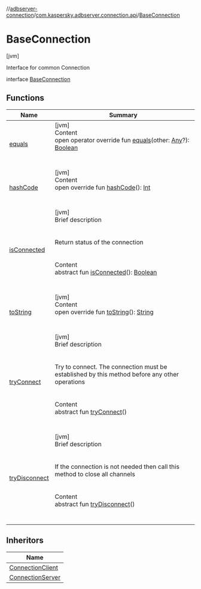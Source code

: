 //[adbserver-connection](../../index.md)/[com.kaspersky.adbserver.connection.api](../index.md)/[BaseConnection](index.md)



# BaseConnection  
 [jvm] 

Interface for common Connection

interface [BaseConnection](index.md)   


## Functions  
  
|  Name|  Summary| 
|---|---|
| [equals](https://kotlinlang.org/api/latest/jvm/stdlib/kotlin/-any/equals.html)| [jvm]  <br>Content  <br>open operator override fun [equals](https://kotlinlang.org/api/latest/jvm/stdlib/kotlin/-any/equals.html)(other: [Any](https://kotlinlang.org/api/latest/jvm/stdlib/kotlin/-any/index.html)?): [Boolean](https://kotlinlang.org/api/latest/jvm/stdlib/kotlin/-boolean/index.html)  <br><br><br>
| [hashCode](https://kotlinlang.org/api/latest/jvm/stdlib/kotlin/-any/hash-code.html)| [jvm]  <br>Content  <br>open override fun [hashCode](https://kotlinlang.org/api/latest/jvm/stdlib/kotlin/-any/hash-code.html)(): [Int](https://kotlinlang.org/api/latest/jvm/stdlib/kotlin/-int/index.html)  <br><br><br>
| [isConnected](is-connected.md)| [jvm]  <br>Brief description  <br><br><br>Return status of the connection<br><br>  <br>Content  <br>abstract fun [isConnected](is-connected.md)(): [Boolean](https://kotlinlang.org/api/latest/jvm/stdlib/kotlin/-boolean/index.html)  <br><br><br>
| [toString](https://kotlinlang.org/api/latest/jvm/stdlib/kotlin/-any/to-string.html)| [jvm]  <br>Content  <br>open override fun [toString](https://kotlinlang.org/api/latest/jvm/stdlib/kotlin/-any/to-string.html)(): [String](https://kotlinlang.org/api/latest/jvm/stdlib/kotlin/-string/index.html)  <br><br><br>
| [tryConnect](try-connect.md)| [jvm]  <br>Brief description  <br><br><br>Try to connect. The connection must be established by this method before any other operations<br><br>  <br>Content  <br>abstract fun [tryConnect](try-connect.md)()  <br><br><br>
| [tryDisconnect](try-disconnect.md)| [jvm]  <br>Brief description  <br><br><br>If the connection is not needed then call this method to close all channels<br><br>  <br>Content  <br>abstract fun [tryDisconnect](try-disconnect.md)()  <br><br><br>


## Inheritors  
  
|  Name| 
|---|
| [ConnectionClient](../-connection-client/index.md)
| [ConnectionServer](../-connection-server/index.md)

